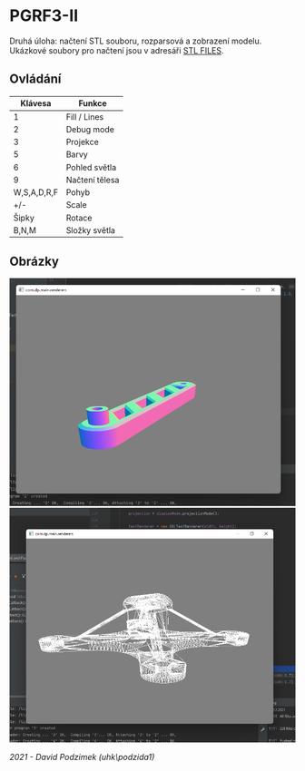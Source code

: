 # PGRF3-II

Druhá úloha: načtení STL souboru, rozparsová a zobrazení modelu. Ukázkové soubory pro načtení jsou v adresáři [STL FILES](https://github.com/podzimekdavid/STLViewer-OpenGL/tree/master/STL%20files).

## Ovládání
| Klávesa     | Funkce         |
|-------------|----------------|
| 1           | Fill / Lines   |
| 2           | Debug mode     |
| 3           | Projekce       |
| 5           | Barvy          |
| 6           | Pohled světla  |
| 9           | Načtení tělesa |
| W,S,A,D,R,F | Pohyb          |
| +/-         | Scale          |
| Šipky       | Rotace         |
| B,N,M       | Složky světla  |

## Obrázky
![img 1](./1.png)
![img 2](./2.png)

*2021 - David Podzimek (uhk\podzida1)*
